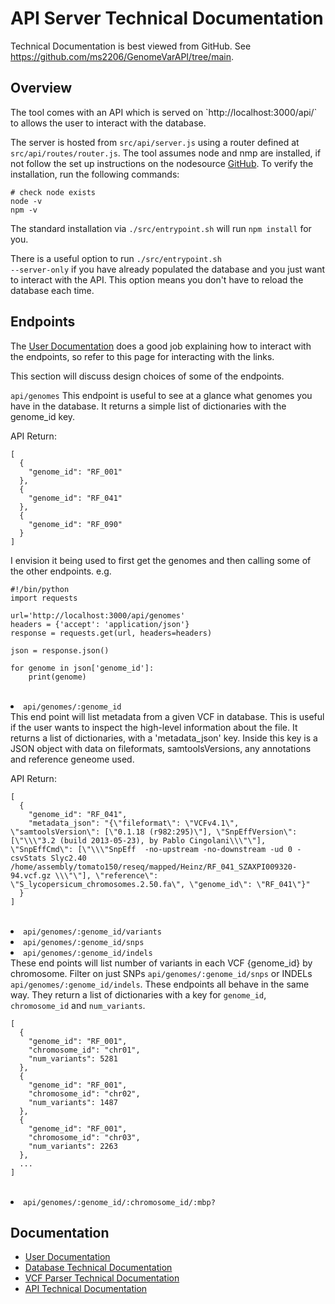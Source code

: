 <h1>API Server Technical Documentation</h1>

Technical Documentation is best viewed from GitHub. See <a hfre='https://github.com/ms2206/GenomeVarAPI/tree/main'>https://github.com/ms2206/GenomeVarAPI/tree/main</a>.

<h2>Overview</h2>
The tool comes with an API which is served on `http://localhost:3000/api/` to allows the user to interact with the database.

The server is hosted from <code>src/api/server.js</code> using a router defined at `src/api/routes/router.js`. The tool assumes node and nmp are installed, if not follow the set up instructions on the nodesource <a href='https://github.com/nodesource/distributions'>GitHub</a>. To verify the installation, run the following commands:

```
# check node exists
node -v
npm -v
```

The standard installation via <code>./src/entrypoint.sh</code> will run `npm install` for you.

There is a useful option to run <code>./src/entrypoint.sh --server-only</code> if you have already populated the database and you just want to interact with the API. This option means you don't have to reload the database each time. 


<h2>Endpoints</h2>
The <a href='./user_guide.md'>User Documentation</a> does a good job explaining how to interact with the endpoints, so refer to this page for interacting with the links.

This section will discuss design choices of some of the endpoints.

<code>api/genomes</code>
This endpoint is useful to see at a glance what genomes you have in the database. It returns a simple list of dictionaries with the genome_id key. 

API Return:
```
[
  {
    "genome_id": "RF_001"
  },
  {
    "genome_id": "RF_041"
  },
  {
    "genome_id": "RF_090"
  }
]
```

I envision it being used to first get the genomes and then calling some of the other endpoints. e.g. 

```
#!/bin/python
import requests

url='http://localhost:3000/api/genomes'
headers = {'accept': 'application/json'}
response = requests.get(url, headers=headers)

json = response.json()

for genome in json['genome_id']:
    print(genome)
```
<br>
<li><code>api/genomes/:genome_id</code></li>
This end point will list metadata from a given VCF in database. This is useful if the user wants to inspect the high-level information about the file. It returns a list of dictionaries, with a 'metadata_json' key. Inside this key is a JSON object with data on fileformats, samtoolsVersions, any annotations and reference geneome used. 

API Return:
```
[
  {
    "genome_id": "RF_041",
    "metadata_json": "{\"fileformat\": \"VCFv4.1\", \"samtoolsVersion\": [\"0.1.18 (r982:295)\"], \"SnpEffVersion\": [\"\\\"3.2 (build 2013-05-23), by Pablo Cingolani\\\"\"], \"SnpEffCmd\": [\"\\\"SnpEff  -no-upstream -no-downstream -ud 0 -csvStats Slyc2.40 /home/assembly/tomato150/reseq/mapped/Heinz/RF_041_SZAXPI009320-94.vcf.gz \\\"\"], \"reference\": \"S_lycopersicum_chromosomes.2.50.fa\", \"genome_id\": \"RF_041\"}"
  }
]
```
<br>
<li><code>api/genomes/:genome_id/variants</code></li>
<li><code>api/genomes/:genome_id/snps</code></li>
<li><code>api/genomes/:genome_id/indels</code></li>
These end points will list number of variants in each VCF {genome_id} by chromosome. Filter on just SNPs <code>api/genomes/:genome_id/snps</code> or INDELs <code>api/genomes/:genome_id/indels</code>. These endpoints all behave in the same way. They return a list of dictionaries with a key for <code>genome_id</code>, <code>chromosome_id</code> and  <code>num_variants</code>. 

```
[
  {
    "genome_id": "RF_001",
    "chromosome_id": "chr01",
    "num_variants": 5281
  },
  {
    "genome_id": "RF_001",
    "chromosome_id": "chr02",
    "num_variants": 1487
  },
  {
    "genome_id": "RF_001",
    "chromosome_id": "chr03",
    "num_variants": 2263
  }, 
  ...
]
  ```
<br>
<li><code>api/genomes/:genome_id/:chromosome_id/:mbp?</code></li>


<h2>Documentation</h2>
<ul>
<li><a href='./user_guide.md'>User Documentation</a></li>
<li><a href='./database_technical_docs.md'>Database Technical Documentation</a></li>
<li><a href='./parse_vcf_technical_docs.md'>VCF Parser Technical Documentation</a></li>
<li><a href='./server_technical_docs.md'>API Technical Documentation</a></li>
</ul>